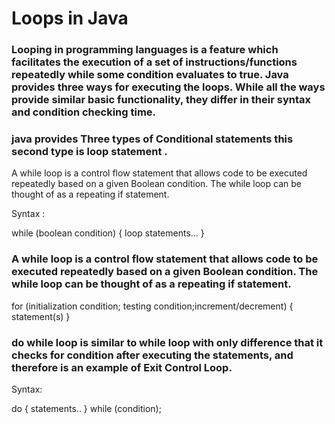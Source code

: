 # Loops in Java #

### Looping in programming languages is a feature which facilitates the execution of a set of instructions/functions repeatedly while some condition evaluates to true. Java provides three ways for executing the loops. While all the ways provide similar basic functionality, they differ in their syntax and condition checking time.
### java provides Three types of Conditional statements this second  type is loop statement .

A while loop is a control flow statement that allows code to be executed repeatedly based on a given Boolean condition. The while loop can be thought of as a repeating if statement.

Syntax :

while (boolean condition)
{
loop statements...
}

### A while loop is a control flow statement that allows code to be executed repeatedly based on a given Boolean condition. The while loop can be thought of as a repeating if statement. 

for (initialization condition; testing condition;increment/decrement)
{
statement(s)
}

### do while loop is similar to while loop with only difference that it checks for condition after executing the statements, and therefore is an example of Exit Control Loop.

Syntax:

do
{
statements..
}
while (condition);

